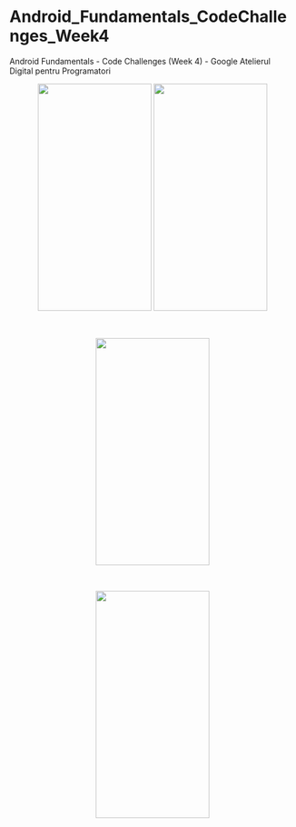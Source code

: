 # Android_Fundamentals_CodeChallenges_Week4
Android Fundamentals - Code Challenges (Week 4) - Google Atelierul Digital pentru Programatori
<br />
<p align="center"><img src="https://i.imgur.com/mZJGUzT.jpg" width="200" height="400">
<img src="https://i.imgur.com/tNourtB.jpg" width="200" height="400"></p>
  <br />
  <p align="center"><img src="https://i.imgur.com/tNourtB.jpg" width="200" height="400"></p>
  <br />
  <p align="center"><img src="https://i.imgur.com/pPzEcqe.jpg" width="200" height="400"/></p>
